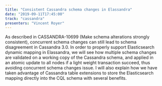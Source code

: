 ```yaml
---
title: "Consistent Cassandra schema changes in Elassandra"
date: "2019-09-11T17:45:00"
track: "cassandra"
presenters: "Vincent Royer"
---
```


As described in CASSANDRA-10699 (Make schema alterations strongly consistent), concurrent schema changes can still lead to schema disagreement in Cassandra 3.0. In order to properly support Elasticsearch dynamic mapping in Elassandra, we will see how multiple schema changes are validated on a working copy of the Cassandra schema, and applied in an atomic update to all nodes if a light weight transaction succeed, thus avoiding concurrent schema changes issue. I will also explain how we have taken advantage of Cassandra table extensions to store the Elasticsearch mapping directly into the CQL schema with several benefits.